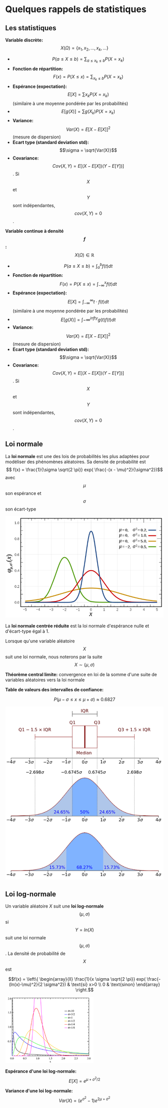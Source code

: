 # Quelques rappels de statistiques

## Les statistiques

**Variable discrète:** $$X(\Omega) = \{x_1, x_2, ..., x_k, ... \}$$

* $$P(a \le X \le b) = \sum_{a \le x_k \le b} P(X=x_k)$$
* **Fonction de répartition:** $$F(x) = P(X \le x) = \sum_{x_k \le b} P(X = x_k)$$
* **Espérance \(expectation\):** $$E[X] = \sum x_k P(X=x_k)$$ (similaire à une moyenne pondérée par les probabilités)
* $$E[g(X)] = \sum g(X_k) P(X=x_k)$$
* **Variance:** $$Var(X) = E[X - E[X]]^2$$ (mesure de dispersion)
* **Ecart type \(standard deviation std\):** $$\sigma = \sqrt{Var(X)}$$
* **Covariance:** $$Cov(X,Y)=E[(X-E[X])(Y-E[Y])]$$. Si $$X$$ et $$Y$$ sont indépendantes, $$cov(X, Y) = 0$$.

**Variable continue à densité $$f$$:** $$X(\Omega) \in \mathbb{R}$$

* $$P(a \le X \le b) = \int_{a}^{b} f(t) dt$$
* **Fonction de répartition:** $$F(x) = P(X \le x) = \int_{-\infty}^{x} f(t) dt$$
* **Espérance \(expectation\):** $$E[X] = \int_{-\infty}^{\infty} t \cdot f(t) dt$$ (similaire à une moyenne pondérée par les probabilités)
* $$E[g(X)] = \int{-\infty}^{infty} g(t) f(t) dt$$
* **Variance:** $$Var(X) = E[X - E[X]]^2$$ (mesure de dispersion)
* **Ecart type \(standard deviation std\):** $$\sigma = \sqrt{Var(X)}$$
* **Covariance:** $$Cov(X,Y)=E[(X-E[X])(Y-E[Y])]$$. Si $$X$$ et $$Y$$ sont indépendantes, $$cov(X, Y) = 0$$.

## Loi normale

La **loi normale** est une des lois de probabilités les plus adaptées pour modéliser des phénomènes aléatoires. Sa densité de probabilité est
$$ f(x) = \frac{1}{\sigma \sqrt{2 \pi}} exp( \frac{-(x - \mu)^2}{\sigma^2})$$
avec $$\mu$$ son espérance et $$\sigma$$ son écart-type

![](/images/loi_normale_densite.png)

La **loi normale centrée réduite** est la loi normale d'espérance nulle et d'écart-type égal à 1.

Lorsque qu'une variable aléatoire $$X$$ suit une loi normale, nous noterons par la suite $$X \sim (\mu, \sigma)$$

**Théorème central limite:** convergence en loi de la somme d'une suite de variables aléatoires vers la loi normale

**Table de valeurs des intervalles de confiance:**

$$P(\mu - \sigma \le x \le \mu + \sigma) \approx 0.6827$$

![](/images/loi_normale_distribution.png)

## Loi log-normale

Un variable aléatoire $X$ suit une **loi log-normale** $$(\mu, \sigma)$$ si $$Y = ln(X)$$ suit une loi normale $$(\mu, \sigma)$$. La densité de probabilité de $$X$$ est

$$f(x) = \left\{ \begin{array}{ll} \frac{1}{x \sigma \sqrt{2 \pi}} exp( \frac{-(ln(x)-\mu)^2}{2 \sigma^2}) & \text{si} x>0 \\ 0 & \text{sinon} \end{array} \right.$$

![](/images/loi_log_normale_densite.png)

**Espérance d'une loi log-normale:** 
$$E[X] =  e^{\mu + \sigma^2 / 2}$$

**Variance d'une loi log-normale:**
$$Var(X) = (e^{\sigma^2} - 1) e^{2 \mu + \sigma^2}$$

